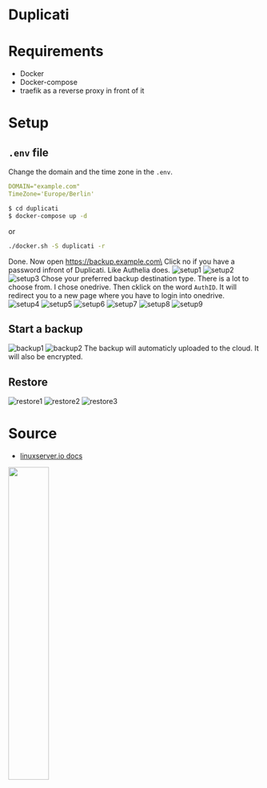 # Duplicati

# Requirements
- Docker
- Docker-compose
- traefik as a reverse proxy in front of it

# Setup
## `.env` file
Change the domain and the time zone in the `.env`.
```yaml
DOMAIN="example.com"
TimeZone='Europe/Berlin'
```
```sh
$ cd duplicati
$ docker-compose up -d
```
or
```sh
./docker.sh -S duplicati -r
```

Done. Now open https://backup.example.com\
Click no if you have a password infront of Duplicati. Like Authelia does.
![setup1](img/setup1.png)
![setup2](img/setup2.png)
![setup3](img/setup3.png)
Chose your preferred backup destination type. There is a lot to choose from. I chose onedrive. Then cklick on the word `AuthID`. It will redirect you to a new page where you have to login into onedrive.\
![setup4](img/setup4.png)
![setup5](img/setup5.png)
![setup6](img/setup6.png)
![setup7](img/setup7.png)
![setup8](img/setup8.png)
![setup9](img/setup9.png)

## Start a backup
![backup1](img/backup1.png)
![backup2](img/backup2.png)
The backup will automaticly uploaded to the cloud. It will also be encrypted.

## Restore
![restore1](img/restore1.png)
![restore2](img/restore2.png)
![restore3](img/restore3.png)

# Source
- [linuxserver.io docs](https://docs.linuxserver.io/images/docker-heimdall)
<div align="left">
      <a href="https://www.youtube.com/watch?v=JoA6Bezgk1c">
         <img src="https://img.youtube.com/vi/JoA6Bezgk1c/0.jpg" style="width:40%;">
      </a>
</div>